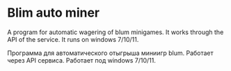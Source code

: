 # Blim auto miner

A program for automatic wagering of blum minigames. It works through the API of the service.
It runs on windows 7/10/11.

Программа для автоматического отыгрыша миниигр blum. Работает через API сервиса. 
Работает под windows 7/10/11.
